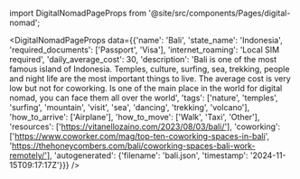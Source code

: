 
import DigitalNomadPageProps from '@site/src/components/Pages/digital-nomad';

<DigitalNomadPageProps
    data={{'name': 'Bali', 'state_name': 'Indonesia', 'required_documents': ['Passport', 'Visa'], 'internet_roaming': 'Local SIM required', 'daily_average_cost': 30, 'description': 'Bali is one of the most famous island of Indonesia. Temples, culture, surfing, sea, trekking, people and night life are the most important things to live. The average cost is very low but not for coworking. Is one of the main place in the world for digital nomad, you can face them all over the world', 'tags': ['nature', 'temples', 'surfing', 'mountain', 'visit', 'sea', 'dancing', 'trekking', 'volcano'], 'how_to_arrive': ['Airplane'], 'how_to_move': ['Walk', 'Taxi', 'Other'], 'resources': ['https://vitanellozaino.com/2023/08/03/bali/'], 'coworking': ['https://www.coworker.com/mag/top-ten-coworking-spaces-in-bali', 'https://thehoneycombers.com/bali/coworking-spaces-bali-work-remotely/'], 'autogenerated': {'filename': 'bali.json', 'timestamp': '2024-11-15T09:17:17Z'}}}
/>
